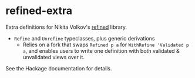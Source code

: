 # refined-extra
Extra definitions for Nikita Volkov's
[refined](https://hackage.haskell.org/package/refined) library.

  * `Refine` and `Unrefine` typeclasses, plus generic derivations
    * Relies on a fork that swaps `Refined p a` for `WithRefine 'Validated p a`,
      and enables users to write one definition with both validated &
      unvalidated views over it.

See the Hackage documentation for details.

